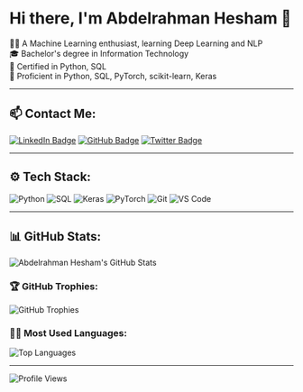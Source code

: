 # Hi there, I'm Abdelrahman Hesham 👋

👨‍💻 A Machine Learning enthusiast, learning Deep Learning and NLP  
🎓 Bachelor's degree in Information Technology  
📜 Certified in Python, SQL  
🔧 Proficient in Python, SQL, PyTorch, scikit-learn, Keras  



---

## 📫 Contact Me:

[![LinkedIn Badge](https://img.shields.io/badge/-LinkedIn-blue?style=flat-square&logo=Linkedin&logoColor=white)](https://www.linkedin.com/in/abdelrahmanaboelazm/)
[![GitHub Badge](https://img.shields.io/badge/-GitHub-181717?style=flat-square&logo=github&logoColor=white)](https://github.com/abHesham)
[![Twitter Badge](https://img.shields.io/badge/-Twitter-blue?style=flat-square&logo=Twitter&logoColor=white)](https://x.com/existingpal)

---

## ⚙️ Tech Stack:
![Python](https://img.shields.io/badge/-Python-3776AB?style=flat-square&logo=python&logoColor=white)
![SQL](https://img.shields.io/badge/-SQL-4479A1?style=flat-square&logo=mysql&logoColor=white)
![Keras](https://img.shields.io/badge/-Keras-D00000?style=flat-square&logo=keras&logoColor=white)
![PyTorch](https://img.shields.io/badge/-PyTorch-EE4C2C?style=flat-square&logo=pytorch&logoColor=white)
![Git](https://img.shields.io/badge/-Git-F05032?style=flat-square&logo=git&logoColor=white)
![VS Code](https://img.shields.io/badge/-VS%20Code-007ACC?style=flat-square&logo=visual-studio-code&logoColor=white)

---

## 📊 GitHub Stats:
![Abdelrahman Hesham's GitHub Stats](https://github-readme-stats.vercel.app/api?username=AbdelrahmanHesham&show_icons=true&theme=radical)

### 🏆 GitHub Trophies:
![GitHub Trophies](https://github-profile-trophy.vercel.app/?username=AbdelrahmanHesham&theme=onedark)

### 🧑‍💻 Most Used Languages:
![Top Languages](https://github-readme-stats.vercel.app/api/top-langs/?username=AbdelrahmanHesham&layout=compact&theme=radical)

---

![Profile Views](https://komarev.com/ghpvc/?username=AbdelrahmanHesham)
